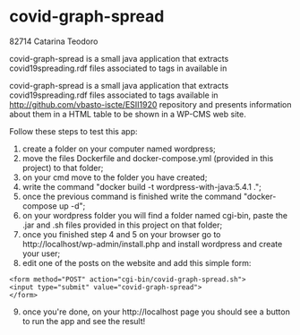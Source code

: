 # covid-graph-spread

82714 Catarina Teodoro

covid-graph-spread is a small java application that extracts covid19spreading.rdf 
files associated to tags in available in  

covid-graph-spread is a small java application that extracts covid19spreading.rdf files associated to tags available in http://github.com/vbasto-iscte/ESII1920 repository and presents information about them in a HTML table to be shown in a WP-CMS web site.

Follow these steps to test this app:

1. create a folder on your computer named wordpress;
2. move the files Dockerfile and docker-compose.yml (provided in this project) to that folder;
3. on your cmd move to the folder you have created;
4. write the command "docker build -t wordpress-with-java:5.4.1 .";
5. once the previous command is finished write the command "docker-compose up -d";
6. on your wordpress folder you will find a folder named cgi-bin, paste the .jar and .sh files provided in this project on that folder;
7. once you finished step 4 and 5 on your browser go to http://localhost/wp-admin/install.php and install wordpress and create your user;
8. edit one of the posts on the website and add this simple form:
```
<form method="POST" action="cgi-bin/covid-graph-spread.sh">
<input type="submit" value="covid-graph-spread">
</form>
```
9. once you're done, on your http://localhost page you should see a button to run the app and see the result!
